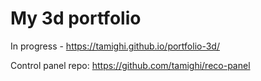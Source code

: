 # My 3d portfolio

In progress - https://tamighi.github.io/portfolio-3d/

Control panel repo: https://github.com/tamighi/reco-panel
